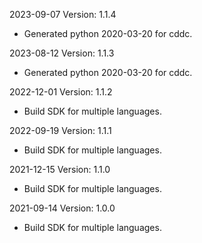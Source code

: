2023-09-07 Version: 1.1.4
- Generated python 2020-03-20 for cddc.

2023-08-12 Version: 1.1.3
- Generated python 2020-03-20 for cddc.

2022-12-01 Version: 1.1.2
- Build SDK for multiple languages.

2022-09-19 Version: 1.1.1
- Build SDK for multiple languages.

2021-12-15 Version: 1.1.0
- Build SDK for multiple languages.

2021-09-14 Version: 1.0.0
- Build SDK for multiple languages.

